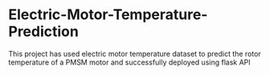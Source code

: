 # Electric-Motor-Temperature-Prediction
This project has used electric motor temperature dataset to predict the rotor temperature of a PMSM motor and successfully deployed using flask API

